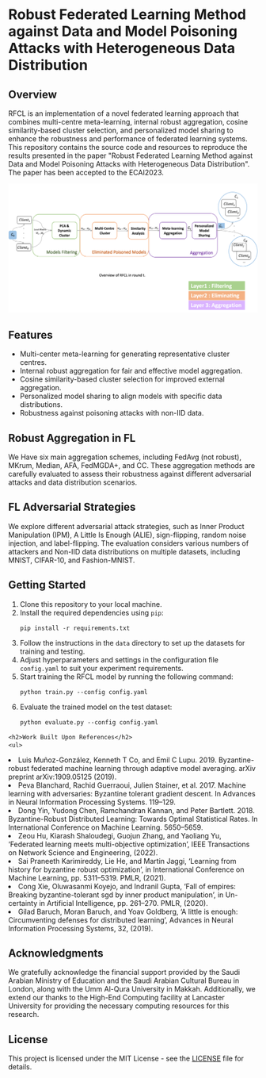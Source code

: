 
<h1>Robust Federated Learning Method against Data and Model Poisoning Attacks with Heterogeneous Data Distribution</h1>


<h2>Overview</h2>
    <p>RFCL is an implementation of a novel federated learning approach that combines multi-centre meta-learning, 
      internal robust aggregation, cosine similarity-based cluster selection, and personalized model sharing to enhance the robustness 
      and performance of federated learning systems. This repository contains the source code and resources to reproduce the results presented 
      in the paper "Robust Federated Learning Method against Data and Model Poisoning Attacks with Heterogeneous Data Distribution". The paper has been accepted to the ECAI2023. </p>
   <img src="Picture.png" alt="Overview of RFCL">
    <h2>Features</h2>
    <ul>
        <li>Multi-center meta-learning for generating representative cluster centres. </li>
        <li>Internal robust aggregation for fair and effective model aggregation.</li>
        <li>Cosine similarity-based cluster selection for improved external aggregation.</li>
        <li>Personalized model sharing to align models with specific data distributions.</li>
        <li>Robustness against poisoning attacks with non-IID data.</li>
    </ul>
    <h2>Robust Aggregation in FL</h2>
    <p>We Have six main aggregation schemes, including FedAvg (not robust), MKrum, Median, AFA, FedMGDA+, and CC. These aggregation methods are 
    carefully evaluated to assess their robustness against different adversarial attacks and data distribution scenarios.</p>
    <h2>FL Adversarial Strategies</h2>
    <p>We explore different adversarial attack strategies, such as Inner Product Manipulation (IPM), A Little Is Enough (ALIE), sign-flipping, random noise injection, and label-flipping. The evaluation considers various numbers of attackers and Non-IID data distributions on multiple datasets, including MNIST, CIFAR-10, and Fashion-MNIST.</p>
    <h2>Getting Started</h2>
    <ol>
        <li>Clone this repository to your local machine.</li>
        <li>Install the required dependencies using <code>pip</code>:</li>
        <pre><code>pip install -r requirements.txt</code></pre>
        <li>Follow the instructions in the <code>data</code> directory to set up the datasets for training and testing.</li>
        <li>Adjust hyperparameters and settings in the configuration file <code>config.yaml</code> to suit your experiment requirements.</li>
        <li>Start training the RFCL model by running the following command:</li>
        <pre><code>python train.py --config config.yaml</code></pre>
        <li>Evaluate the trained model on the test dataset:</li>
        <pre><code>python evaluate.py --config config.yaml</code></pre>
    </ol>

    <h2>Work Built Upon References</h2>
    <ul>
   <li>Luis Muñoz-González, Kenneth T Co, and Emil C Lupu. 2019. Byzantine-robust federated machine learning through adaptive model averaging. arXiv preprint arXiv:1909.05125 (2019). </li>
<li>Peva Blanchard, Rachid Guerraoui, Julien Stainer, et al. 2017. Machine learning with adversaries: Byzantine tolerant gradient descent. In Advances in Neural Information Processing Systems. 119–129.</li>
<li>Dong Yin, Yudong Chen, Ramchandran Kannan, and Peter Bartlett. 2018. Byzantine-Robust Distributed Learning: Towards Optimal Statistical Rates. In International Conference on Machine Learning. 5650–5659.</li>
<li>Zeou Hu, Kiarash Shaloudegi, Guojun Zhang, and Yaoliang Yu, ‘Federated learning meets multi-objective optimization’, IEEE Transactions on Network Science and Engineering, (2022). </li>
<li>Sai Praneeth Karimireddy, Lie He, and Martin Jaggi, ‘Learning from history for byzantine robust optimization’, in International Conference on Machine Learning, pp. 5311–5319. PMLR, (2021). </li>
<li>Cong Xie, Oluwasanmi Koyejo, and Indranil Gupta, ‘Fall of empires: Breaking byzantine-tolerant sgd by inner product manipulation’, in Un-certainty in Artificial Intelligence, pp. 261–270. PMLR, (2020). </li>
<li>Gilad Baruch, Moran Baruch, and Yoav Goldberg, ‘A little is enough: Circumventing defenses for distributed learning’, Advances in Neural Information Processing Systems, 32, (2019). </li>

</ul>
<h2>Acknowledgments</h2>
     <p>We gratefully acknowledge the financial support provided by the Saudi Arabian Ministry of Education and the Saudi Arabian Cultural Bureau in London, along with the Umm Al-Qura University in Makkah. Additionally, we extend our thanks to the High-End Computing facility at Lancaster University for providing the necessary computing resources for this research.</p>
<h2>License</h2>
    <p>This project is licensed under the MIT License - see the <a href="https://github.com/your_username/rfcl/blob/main/LICENSE">LICENSE</a> file for details.</p>







